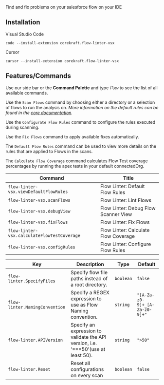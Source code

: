 Find and fix problems on your salesforce flow on your IDE

## Installation

Visual Studio Code
```
code --install-extension corekraft.flow-linter-vsx
```

Cursor
```
cursor --install-extension corekraft.flow-linter-vsx
```

## Features/Commands

Use our side bar or the **Command Palette** and type `Flow` to see the list of all available commands.

Use the `Scan Flows` command by choosing either a directory or a selection of flows to run the analysis on.
*More information on the default rules can be found in the [core  documentation](https://github.com/Lightning-Flow-Scanner/lightning-flow-scanner-core).*

Use the `Configurate Flow Rules` command to configure the rules executed during scanning.

Use the `Fix Flows` command to apply available fixes automatically.  

The `Default Flow Rules` command can be used to view more details on the rules that are applied to Flows in the scans. 

The `Calculate Flow Coverage` command calculates Flow Test coverage percentages by running the apex tests in your default connectedOrg.

<!-- commands -->

| Command                                     | Title                                |
| ------------------------------------------- | ------------------------------------ |
| `flow-linter-vsx.viewDefaultFlowRules`      | Flow Linter: Default Flow Rules      |
| `flow-linter-vsx.scanFlows`                 | Flow Linter: Lint Flows              |
| `flow-linter-vsx.debugView`                 | Flow Linter: Debug Flow Scanner View |
| `flow-linter-vsx.fixFlows`                  | Flow Linter: Fix Flows               |
| `flow-linter-vsx.calculateFlowTestCoverage` | Flow Linter: Calculate Flow Coverage |
| `flow-linter-vsx.configRules`               | Flow Linter: Configure Flow Rules    |

<!-- commands -->

<!-- configs -->

| Key                            | Description                                                                       | Type      | Default                       |
| ------------------------------ | --------------------------------------------------------------------------------- | --------- | ----------------------------- |
| `flow-linter.SpecifyFiles`     | Specify flow file paths instead of a root directory.                              | `boolean` | `false`                       |
| `flow-linter.NamingConvention` | Specify a REGEX expression to use as Flow Naming convention.                      | `string`  | `"[A-Za-z0-9]+_[A-Za-z0-9]+"` |
| `flow-linter.APIVersion`       | Specify an expression to validate the API version, i.e. '===50'(use at least 50). | `string`  | `">50"`                       |
| `flow-linter.Reset`            | Reset all configurations on every scan                                            | `boolean` | `false`                       |

<!-- configs -->
